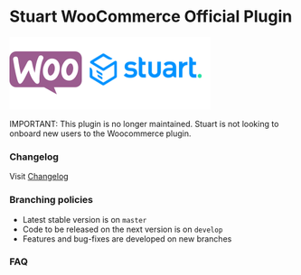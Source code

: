 # Stuart WooCommerce Official Plugin

<img src="assets/header.png">

IMPORTANT: This plugin is no longer maintained. Stuart is not looking to onboard new users to the Woocommerce plugin.

### Changelog

Visit [Changelog](CHANGELOG.md)

### Branching policies

- Latest stable version is on `master`
- Code to be released on the next version is on `develop`
- Features and bug-fixes are developed on new branches

### FAQ
